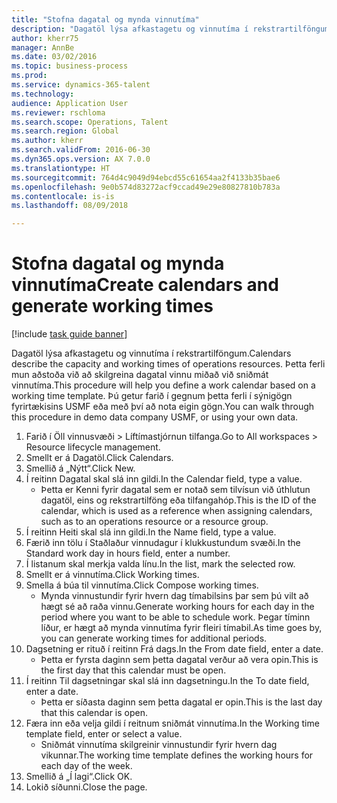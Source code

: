```yaml
--- 
title: "Stofna dagatal og mynda vinnutíma"
description: "Dagatöl lýsa afkastagetu og vinnutíma í rekstrartilföngum."
author: kherr75
manager: AnnBe
ms.date: 03/02/2016
ms.topic: business-process
ms.prod: 
ms.service: dynamics-365-talent
ms.technology: 
audience: Application User
ms.reviewer: rschloma
ms.search.scope: Operations, Talent
ms.search.region: Global
ms.author: kherr
ms.search.validFrom: 2016-06-30
ms.dyn365.ops.version: AX 7.0.0
ms.translationtype: HT
ms.sourcegitcommit: 764d4c9049d94ebcd55c61654aa2f4133b35bae6
ms.openlocfilehash: 9e0b574d83272acf9ccad49e29e80827810b783a
ms.contentlocale: is-is
ms.lasthandoff: 08/09/2018

---
```

# <a name="create-calendars-and-generate-working-times"></a><span data-ttu-id="89a33-103">Stofna dagatal og mynda vinnutíma</span><span class="sxs-lookup"><span data-stu-id="89a33-103">Create calendars and generate working times</span></span>

[!include [task guide banner](../../includes/task-guide-banner.md)]

<span data-ttu-id="89a33-104">Dagatöl lýsa afkastagetu og vinnutíma í rekstrartilföngum.</span><span class="sxs-lookup"><span data-stu-id="89a33-104">Calendars describe the capacity and working times of operations resources.</span></span> <span data-ttu-id="89a33-105">Þetta ferli mun aðstoða við að skilgreina dagatal vinnu miðað við sniðmát vinnutíma.</span><span class="sxs-lookup"><span data-stu-id="89a33-105">This procedure will help you define a work calendar based on a working time template.</span></span> <span data-ttu-id="89a33-106">Þú getur farið í gegnum þetta ferli í sýnigögn fyrirtækisins USMF eða með því að nota eigin gögn.</span><span class="sxs-lookup"><span data-stu-id="89a33-106">You can walk through this procedure in demo data company USMF, or using your own data.</span></span>

1. <span data-ttu-id="89a33-107">Farið í Öll vinnusvæði > Líftímastjórnun tilfanga.</span><span class="sxs-lookup"><span data-stu-id="89a33-107">Go to All workspaces > Resource lifecycle management.</span></span>
2. <span data-ttu-id="89a33-108">Smellt er á Dagatöl.</span><span class="sxs-lookup"><span data-stu-id="89a33-108">Click Calendars.</span></span>
3. <span data-ttu-id="89a33-109">Smellið á „Nýtt“.</span><span class="sxs-lookup"><span data-stu-id="89a33-109">Click New.</span></span>
4. <span data-ttu-id="89a33-110">Í reitinn Dagatal skal slá inn gildi.</span><span class="sxs-lookup"><span data-stu-id="89a33-110">In the Calendar field, type a value.</span></span>
    * <span data-ttu-id="89a33-111">Þetta er Kenni fyrir dagatal sem er notað sem tilvísun við úthlutun dagatöl, eins og rekstrartilföng eða tilfangahóp.</span><span class="sxs-lookup"><span data-stu-id="89a33-111">This is the ID of the calendar, which is used as a reference when assigning calendars, such as to an operations resource or a resource group.</span></span>  
5. <span data-ttu-id="89a33-112">Í reitinn Heiti skal slá inn gildi.</span><span class="sxs-lookup"><span data-stu-id="89a33-112">In the Name field, type a value.</span></span>
6. <span data-ttu-id="89a33-113">Færið inn tölu í Staðlaður vinnudagur í klukkustundum svæði.</span><span class="sxs-lookup"><span data-stu-id="89a33-113">In the Standard work day in hours field, enter a number.</span></span>
7. <span data-ttu-id="89a33-114">Í listanum skal merkja valda línu.</span><span class="sxs-lookup"><span data-stu-id="89a33-114">In the list, mark the selected row.</span></span>
8. <span data-ttu-id="89a33-115">Smellt er á vinnutíma.</span><span class="sxs-lookup"><span data-stu-id="89a33-115">Click Working times.</span></span>
9. <span data-ttu-id="89a33-116">Smella á búa til vinnutíma.</span><span class="sxs-lookup"><span data-stu-id="89a33-116">Click Compose working times.</span></span>
    * <span data-ttu-id="89a33-117">Mynda vinnustundir fyrir hvern dag tímabilsins þar sem þú vilt að hægt sé að raða vinnu.</span><span class="sxs-lookup"><span data-stu-id="89a33-117">Generate working hours for each day in the period where you want to be able to schedule work.</span></span> <span data-ttu-id="89a33-118">Þegar tíminn líður, er hægt að mynda vinnutíma fyrir fleiri tímabil.</span><span class="sxs-lookup"><span data-stu-id="89a33-118">As time goes by, you can generate working times for additional periods.</span></span>  
10. <span data-ttu-id="89a33-119">Dagsetning er rituð í reitinn Frá dags.</span><span class="sxs-lookup"><span data-stu-id="89a33-119">In the From date field, enter a date.</span></span>
    * <span data-ttu-id="89a33-120">Þetta er fyrsta daginn sem þetta dagatal verður að vera opin.</span><span class="sxs-lookup"><span data-stu-id="89a33-120">This is the first day that this calendar must be open.</span></span>  
11. <span data-ttu-id="89a33-121">Í reitinn Til dagsetningar skal slá inn dagsetningu.</span><span class="sxs-lookup"><span data-stu-id="89a33-121">In the To date field, enter a date.</span></span>
    * <span data-ttu-id="89a33-122">Þetta er síðasta daginn sem þetta dagatal er opin.</span><span class="sxs-lookup"><span data-stu-id="89a33-122">This is the last day that this calendar is open.</span></span>  
12. <span data-ttu-id="89a33-123">Færa inn eða velja gildi í reitnum sniðmát vinnutíma.</span><span class="sxs-lookup"><span data-stu-id="89a33-123">In the Working time template field, enter or select a value.</span></span>
    * <span data-ttu-id="89a33-124">Sniðmát vinnutíma skilgreinir vinnustundir fyrir hvern dag vikunnar.</span><span class="sxs-lookup"><span data-stu-id="89a33-124">The working time template defines the working hours for each day of the week.</span></span>  
13. <span data-ttu-id="89a33-125">Smellið á „Í lagi“.</span><span class="sxs-lookup"><span data-stu-id="89a33-125">Click OK.</span></span>
14. <span data-ttu-id="89a33-126">Lokið síðunni.</span><span class="sxs-lookup"><span data-stu-id="89a33-126">Close the page.</span></span>


